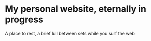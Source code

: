 # My personal website, eternally in progress
A place to rest, a brief lull between sets while you surf the web